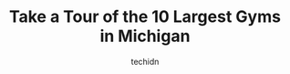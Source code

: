 ---
layout: ampstory
image: https://i0.wp.com/paketmu.com/wp-content/uploads/2023/06/powerhouse-gym-0-in-michigan-1686366185.jpeg?resize=640,853
author: techidn
featured: false
description: Explore the diverse Gym scene in Michigan, home to an incredible selection of 10 establishments catering to every taste. Whether youre in search of iconic favorites or undiscovered treasure
title: Take a Tour of the 10 Largest Gyms in Michigan
cover:
   title: Take a Tour of the 10 Largest Gyms in Michigan
   subtitle: RICKPATE
   background: https://paketmu.com/wp-content/uploads/2023/06/powerhouse-gym-0-in-michigan-1686366185.jpeg

pages: 
 - layout: thirds
   top: <h1>#1 Planet Fitness</h1>
   bottom: "<p>A no hassle, drama free place to work out and tan. Its very convenient 24 hour Burton location is my home club. Its nice to be able to just get away from my actual home</p>"
   background: https://paketmu.com/wp-content/uploads/2023/06/powerhouse-gym-1-in-michigan-1686366186.jpeg
   backgroundblur: true
 - layout: thirds
   top: <h1>#2 Crunch Fitness - Dearborn</h1>
   bottom: "<p>My go to spot anytime I wanted to workout! Marwan and his team are super chill, friendly, and knowledgeable. Anytime I came into the gym the staff was willing to help and</p>"
   background: https://paketmu.com/wp-content/uploads/2023/06/powerhouse-gym-2-in-michigan-1686366187.jpeg
   cta:
      link: https://paketmu.com/take-a-tour-of-the-10-largest-gyms-in-michigan/
      text: Take a Tour of the 10 Largest Gyms in Michigan
 - layout: thirds
   top: <h1>#3 Powerhouse Gym in Novi</h1>
   bottom: "<p>I have have been touring gyms that are local to me and I have to say this location is beautiful, spacious, and clean.They have a womens gym space upstairs, twerk/ pole f</p>"
   background: https://paketmu.com/wp-content/uploads/2023/06/powerhouse-gym-3-in-michigan-1686366188.jpeg
   cta:
      link: https://paketmu.com/take-a-tour-of-the-10-largest-gyms-in-michigan/
      text: Take a Tour of the 10 Largest Gyms in Michigan
 - layout: thirds
   top: <h1>#4 Planet Fitness</h1>
   bottom: "<p>24411 Michigan Ave, Dearborn, MI 48124, United States</p>"
   background: https://images.unsplash.com/photo-1496096265110-f83ad7f96608?ixlib=rb-4.0.3&ixid=MnwxMjA3fDB8MHxwaG90by1wYWdlfHx8fGVufDB8fHx8&auto=format&fit=crop&w=640&h=853&q=80
   cta:
      link: https://paketmu.com/take-a-tour-of-the-10-largest-gyms-in-michigan/
      text: Take a Tour of the 10 Largest Gyms in Michigan
 - layout: thirds
   top: <h1>#5 Planet Fitness</h1>
   bottom: "<p>1982 W Grand River Ave, Okemos, MI 48864, United States</p>"
   background: https://images.unsplash.com/photo-1489694553447-4c9339da310d?ixlib=rb-4.0.3&ixid=MnwxMjA3fDB8MHxwaG90by1wYWdlfHx8fGVufDB8fHx8&auto=format&fit=crop&w=640&h=853&q=80
   cta:
      link: https://paketmu.com/take-a-tour-of-the-10-largest-gyms-in-michigan/
      text: Take a Tour of the 10 Largest Gyms in Michigan
 - layout: thirds
   top: <h1>#6 Planet Fitness</h1>
   bottom: "<p>288 John R Rd, Troy, MI 48083, United States</p>"
   background: https://images.unsplash.com/photo-1564951434112-64d74cc2a2d7?ixlib=rb-4.0.3&ixid=MnwxMjA3fDB8MHxwaG90by1wYWdlfHx8fGVufDB8fHx8&auto=format&fit=crop&w=640&h=853&q=80
   cta:
      link: https://paketmu.com/take-a-tour-of-the-10-largest-gyms-in-michigan/
      text: Take a Tour of the 10 Largest Gyms in Michigan
 - layout: thirds
   top: <h1>#7 Powerhouse Gym West Bloomfield, MI</h1>
   bottom: "<p>4805 Haggerty Rd, West Bloomfield Township, MI 48323, United States</p>"
   background: https://images.unsplash.com/photo-1552083974-186346191183?ixlib=rb-4.0.3&ixid=MnwxMjA3fDB8MHxwaG90by1wYWdlfHx8fGVufDB8fHx8&auto=format&fit=crop&w=640&h=853&q=80
   cta:
      link: https://paketmu.com/take-a-tour-of-the-10-largest-gyms-in-michigan/
      text: Take a Tour of the 10 Largest Gyms in Michigan
 - layout: thirds
   middle: Continue reading...
   background: https://images.unsplash.com/photo-1531169509526-f8f1fdaa4a67?ixlib=rb-4.0.3&ixid=MnwxMjA3fDB8MHxwaG90by1wYWdlfHx8fGVufDB8fHx8&auto=format&fit=crop&w=640&h=853&q=80
   cta:
      link: https://paketmu.com/take-a-tour-of-the-10-largest-gyms-in-michigan/
      text: Take a Tour of the 10 Largest Gyms in Michigan
      
---